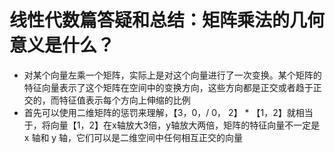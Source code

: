 # 线性代数篇答疑和总结：矩阵乘法的几何意义是什么？
- 对某个向量左乘一个矩阵，实际上是对这个向量进行了一次变换。某个矩阵的特征向量表示了这个矩阵在空间中的变换方向，这些方向都是正交或者趋于正交的，而特征值表示每个方向上伸缩的比例
- 首先可以使用二维矩阵的惩罚来理解，【3，0，/  0， 2】 * 【1，2】就相当于，将向量【1，2】在x轴放大3倍，y轴放大两倍，矩阵的特征向量不一定是 x 轴和 y 轴，它们可以是二维空间中任何相互正交的向量

